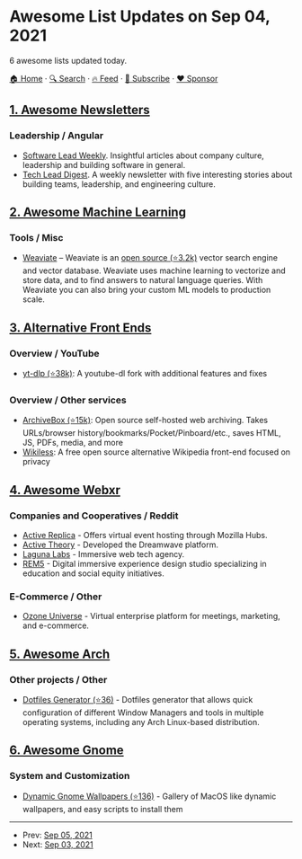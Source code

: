 # Awesome List Updates on Sep 04, 2021

6 awesome lists updated today.

[🏠 Home](/README.md) · [🔍 Search](https://www.trackawesomelist.com/search/) · [🔥 Feed](https://www.trackawesomelist.com/rss.xml) · [📮 Subscribe](https://trackawesomelist.us17.list-manage.com/subscribe?u=d2f0117aa829c83a63ec63c2f&id=36a103854c) · [❤️  Sponsor](https://github.com/sponsors/theowenyoung)



## [1. Awesome Newsletters](/content/zudochkin/awesome-newsletters/README.md)

### Leadership / Angular

*   [Software Lead Weekly](https://softwareleadweekly.com/). Insightful articles about company culture, leadership and building software in general.
*   [Tech Lead Digest](https://techleaddigest.net/). A weekly newsletter with five interesting stories about building teams, leadership, and engineering culture.

## [2. Awesome Machine Learning](/content/josephmisiti/awesome-machine-learning/README.md)

### Tools / Misc

*   [Weaviate](https://www.semi.technology/developers/weaviate/current/) – Weaviate is an [open source (⭐3.2k)](https://github.com/semi-technologies/weaviate) vector search engine and vector database. Weaviate uses machine learning to vectorize and store data, and to find answers to natural language queries. With Weaviate you can also bring your custom ML models to production scale.

## [3. Alternative Front Ends](/content/mendel5/alternative-front-ends/README.md)

### Overview / YouTube

*   [yt-dlp (⭐38k)](https://github.com/yt-dlp/yt-dlp): A youtube-dl fork with additional features and fixes

### Overview / Other services

*   [ArchiveBox (⭐15k)](https://github.com/ArchiveBox/ArchiveBox): Open source self-hosted web archiving. Takes URLs/browser history/bookmarks/Pocket/Pinboard/etc., saves HTML, JS, PDFs, media, and more
*   [Wikiless](https://codeberg.org/orenom/wikiless): A free open source alternative Wikipedia front-end focused on privacy

## [4. Awesome Webxr](/content/msub2/awesome-webxr/README.md)

### Companies and Cooperatives / Reddit

*   [Active Replica](https://www.activereplica.com/) - Offers virtual event hosting through Mozilla Hubs.
*   [Active Theory](https://activetheory.net/) - Developed the Dreamwave platform.
*   [Laguna Labs](https://lagunalabs.io/) - Immersive web tech agency.
*   [REM5](https://www.rem5forgood.com/) - Digital immersive experience design studio specializing in education and social equity initiatives.

### E-Commerce / Other

*   [Ozone Universe](https://ozoneuniverse.com/) - Virtual enterprise platform for meetings, marketing, and e-commerce.

## [5. Awesome Arch](/content/PandaFoss/Awesome-Arch/README.md)

### Other projects / Other

*   [Dotfiles Generator (⭐36)](https://github.com/ulises-jeremias/dotfiles) - Dotfiles generator that allows quick configuration of different Window Managers and tools in multiple operating systems, including any Arch Linux-based distribution.

## [6. Awesome Gnome](/content/Kazhnuz/awesome-gnome/README.md)

### System and Customization

*   [Dynamic Gnome Wallpapers (⭐136)](https://github.com/manishprivet/dynamic-gnome-wallpapers) - Gallery of MacOS like dynamic wallpapers, and easy scripts to install them

---

- Prev: [Sep 05, 2021](/content/2021/09/05/README.md)
- Next: [Sep 03, 2021](/content/2021/09/03/README.md)